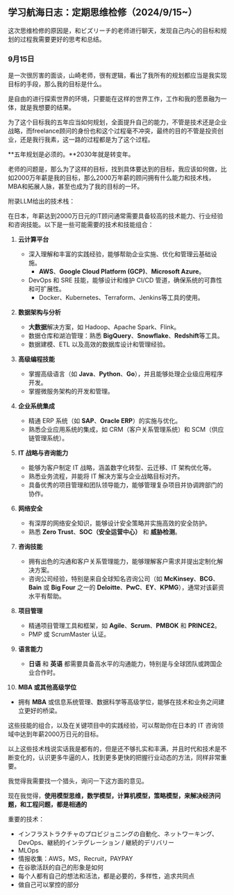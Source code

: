 ## 学习航海日志：定期思维检修（2024/9/15~）

这次思维检修的原因是，和ビズリーチ的老师进行聊天，发现自己内心的目标和规划的过程我需要更好的思考和总结。

### 9月15日

是一次很厉害的面谈，山崎老师，很有逻辑，看出了我所有的规划都应当是我实现目标的手段，那么我的目标是什么。

是自由的进行探索世界的环境，只要能在这样的世界工作，工作和我的愿景融为一体，就是我想要的结果。

为了这个目标我的五年应当如何规划，全面提升自己的能力，不管是技术还是企业战略，而freelance顾问的身份也和这个过程毫不冲突，最终的目的不管是投资创业，还是我行我素，这一路的过程都是为了这个过程。

**五年规划是必须的。**2030年就是转变年。

老师的问题是，那么为了这样的目标，找到具体要达到的目标，我应该如何做，比如2000万年薪是我的目标，那么2000万年薪的顾问拥有什么能力和技术栈，MBA和拓展人脉，甚至也成为了我的目标的一环。

附录LLM给出的技术栈：

在日本，年薪达到2000万日元的IT顾问通常需要具备较高的技术能力、行业经验和咨询技能。以下是一些可能需要的技术和技能组合：

1. **云计算平台**
   - 深入理解和丰富的实践经验，能够帮助企业实施、优化和管理云基础设施。
     - **AWS**、**Google Cloud Platform (GCP)**、**Microsoft Azure**。
   - DevOps 和 SRE 技能，能够设计和维护 CI/CD 管道，确保系统的可靠性和可扩展性。
     - Docker、Kubernetes、Terraform、Jenkins等工具的使用。

2. **数据架构与分析**
   - **大数据**解决方案，如 Hadoop、Apache Spark、Flink。
   - 数据仓库和湖泊管理：熟悉 **BigQuery**、**Snowflake**、**Redshift**等工具。
   - 数据建模、ETL 以及高效的数据库设计和管理经验。

3. **高级编程技能**
   - 掌握高级语言（如 **Java**、**Python**、**Go**），并且能够处理企业级应用程序开发。
   - 掌握微服务架构的开发和管理。

4. **企业系统集成**
   - 精通 ERP 系统（如 **SAP**、**Oracle ERP**）的实施与优化。
   - 熟悉企业应用系统的集成，如 CRM（客户关系管理系统）和 SCM（供应链管理系统）。

5. **IT 战略与咨询能力**
   - 能够为客户制定 IT 战略，涵盖数字化转型、云迁移、IT 架构优化等。
   - 熟悉业务流程，并能将 IT 解决方案与企业战略目标对齐。
   - 具备优秀的项目管理和团队领导能力，能够管理复杂项目并协调跨部门的协作。

6. **网络安全**
   - 有深厚的网络安全知识，能够设计安全策略并实施高效的安全防护。
   - 熟悉 **Zero Trust**、**SOC（安全运营中心）** 和 **威胁检测**。

7. **咨询技能**
   - 拥有出色的沟通和客户关系管理能力，能够理解客户需求并提出定制化解决方案。
   - 咨询公司经验，特别是来自全球知名咨询公司（如 **McKinsey**、**BCG**、**Bain** 或 **Big Four** 之一的 **Deloitte**、**PwC**、**EY**、**KPMG**），通常对该薪资水平有帮助。

8. **项目管理**
   - 精通项目管理工具和框架，如 **Agile**、**Scrum**、**PMBOK** 和 **PRINCE2**。
   - PMP 或 ScrumMaster 认证。

9. **语言能力**
   - **日语** 和 **英语** 都需要具备高水平的沟通能力，特别是与全球团队或跨国企业合作时。

10. **MBA 或其他高级学位**
   - 拥有 **MBA** 或信息系统管理、数据科学等高级学位，能够在技术和业务之间建立更好的桥梁。

这些技能的组合，以及在关键项目中的实践经验，可以帮助你在日本的 IT 咨询领域中达到年薪2000万日元的目标。

以上这些技术栈说实话我是都有的，但是还不够扎实和丰满，并且时代和技术是不断变化的，认识更多牛逼的人，找到更多更快的把握行业动态的方法，同样非常重要。

我觉得我需要找一个猎头，询问一下这方面的意见。

现在我觉得，**使用模型思维，数学模型，计算机模型，策略模型，来解决经济问题，和工程问题，都是相通的**

重要的技术：
- インフラストラクチャのプロビジョニングの自動化、ネットワーキング、DevOps、継続的インテグレーション / 継続的デリバリー
- MLOps
- 情报收集：AWS，MS，Recruit，PAYPAY
- 在谷歌活跃的自己的形象是如何
- 每个人都有自己的想法和活法，都是必要的，多样性，追求共同点
- 做自己可以掌控的部分
